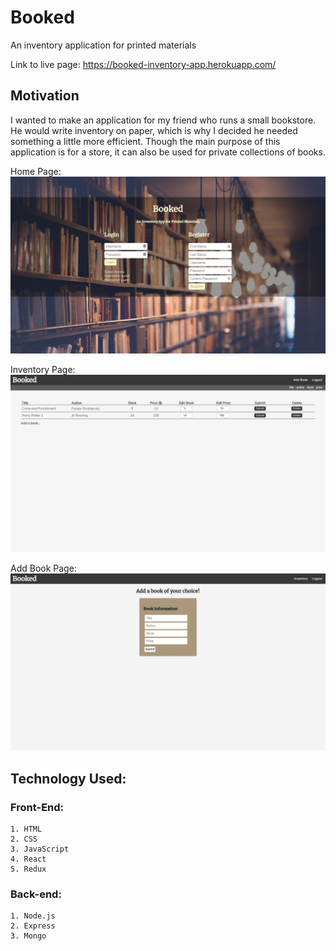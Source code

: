 # Booked
An inventory application for printed materials 

Link to live page:  https://booked-inventory-app.herokuapp.com/

## Motivation
I wanted to make an application for my friend who runs a small bookstore. He would write inventory on paper,
which is why I decided he needed something a little more efficient. Though the main purpose of this application
is for a store, it can also be used for private collections of books. 

Home Page:
![home page image](screenshots/homepage.png)

Inventory Page: 
![signup page image](screenshots/inventory.png) 

Add Book Page:
![login page image](screenshots/addbook.png) 

## Technology Used:
### Front-End:
    1. HTML
    2. CSS
    3. JavaScript
    4. React
    5. Redux

### Back-end: 
    1. Node.js
    2. Express
    3. Mongo

